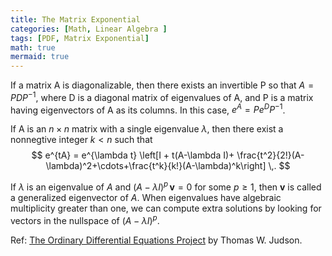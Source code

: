 ```yaml
---
title: The Matrix Exponential 
categories: [Math, Linear Algebra ]
tags: [PDF, Matrix Exponential]
math: true
mermaid: true
---
```


If a matrix A is diagonalizable, then there exists an invertible P so that $A = PDP^{−1}$, where D is a diagonal matrix of eigenvalues of A, and P is a matrix having eigenvectors of A as its columns. In this case, $e^A = Pe^D P^{-1}$.



If A is an $n \times n$ matrix with a single eigenvalue $\lambda$, then there exist a nonnegtive integer $k < n$ such that 
$$
e^{tA} = e^{\lambda t} \left[I + t(A-\lambda I)+ \frac{t^2}{2!}(A-\lambda)^2+\cdots+\frac{t^k}{k!}(A-\lambda)^k\right]
\,.
$$

If $\lambda$ is an eigenvalue of $A$ and $(A-\lambda I)^p \, {\mathbf v} = 0$ for some $p\ge 1$, 
then $\mathbf v$ is called a generalized eigenvector of $A$.
When eigenvalues have algebraic multiplicity greater than one, we can compute extra solutions by looking for vectors in the nullspace of $(A-\lambda I)^p$.

Ref: [The Ordinary Differential Equations Project](http://faculty.sfasu.edu/judsontw/ode/html-20180819/odeproject.html)  by Thomas W. Judson.
